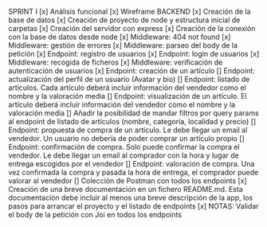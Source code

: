 SPRINT I
[x] Análisis funcional
[x] Wireframe
BACKEND
[x] Creación de la base de datos
[x] Creación de proyecto de node y estructura inicial de carpetas
[x] Creación del servidor con express
[x] Creación de la conexión con la base de datos desde node
[x] Middleware: 404 not found
[x] Middleware: gestión de errores
[x] Middleware: parseo del body de la petición
[x] Endpoint: registro de usuarios
[x] Endpoint: login de usuarios
[x] Middleware: recogida de ficheros
[x] Middleware: verificación de autenticación de usuarios
[x] Endpoint: creación de un artículo
[] Endpoint: actualización del perfil de un usuario (Avatar y bio)
[] Endpoint: listado de artículos. Cada artículo deberá incluir
información del vendedor como el nombre y la valoración media
[] Endpoint: visualización de un artículo. El artículo deberá incluir
información del vendedor como el nombre y la valoración media
[] Añadir la posibilidad de mandar filtros por query params al
endpoint de listado de artículos (nombre, categoría, localidad y
precio)
[] Endpoint: propuesta de compra de un artículo. Le debe llegar un
email al vendedor. Un usuario no debería de poder comprar un
artículo propio
[] Endpoint: confirmación de compra. Solo puede confirmar la
compra el vendedor. Le debe llegar un email al comprador con la
hora y lugar de entrega escogidos por el vendedor
[] Endpoint: valoración de compra. Una vez confirmada la compra y
pasada la hora de entrega, el comprador puede valorar al vendedor
[] Colección de Postman con todos los endpoints
[x] Creación de una breve documentación en un fichero
README.md. Esta documentación debe incluir al menos una breve
descripción de la app, los pasos para arrancar el proyecto y el listado
de endpoints
[x] NOTAS: Validar el body de la petición con Joi en todos los endpoints
